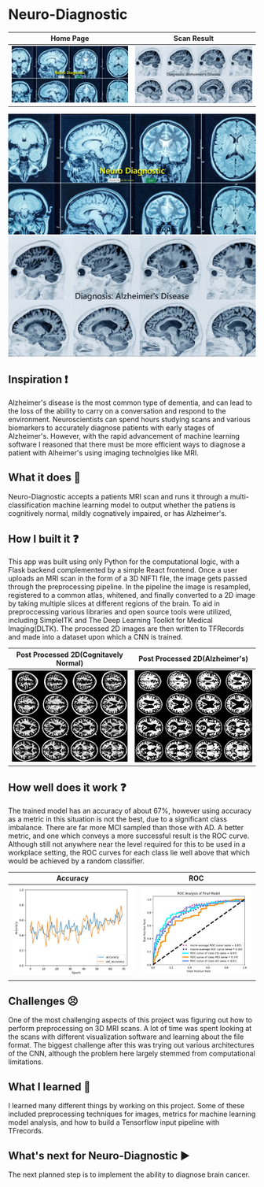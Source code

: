 # Neuro-Diagnostic

Home Page            |  Scan Result
:-------------------------:|:-------------------------:
![HomePage](assets/HomePage.JPG)  |  ![ScanResult](assets/ScanResult.JPG)

![HomePage](assets/HomePage.JPG) ![ScanResult](assets/ScanResult.JPG)

## Inspiration ❗
Alzheimer's disease is the most common type of dementia, and can lead to the loss of the ability to carry on a conversation and respond to the environment. Neuroscientists can spend hours studying scans and various biomarkers to accurately diagnose patients with early stages of Alzheimer's. However, with the rapid advancement of machine learning software I reasoned that there must be more efficient ways to diagnose a patient with Alheimer's using imaging technolgies like MRI.

## What it does 💭
Neuro-Diagnostic accepts a patients MRI scan and runs it through a multi-classification machine learning model to output whether the patiens is cognitively normal, mildly cognatively impaired, or has Alzheimer's. 

## How I built it ❓
This app was built using only Python for the computational logic, with a Flask backend complemented by a simple React frontend. Once a user uploads an MRI scan in the form of a 3D NIFTI file, the image gets passed through the preprocessing pipeline. In the pipeline the image is resampled, registered to a common atlas, whitened, and finally converted to a 2D image by taking multiple slices at different regions of the brain. To aid in preproccessing various libraries and open source tools were utilized, including SimpleITK and The Deep Learning Toolkit for Medical Imaging(DLTK). The processed 2D images are then written to TFRecords and made into a dataset upon which a CNN is trained. 

Post Processed 2D(Cognitavely Normal) |  Post Processed 2D(Alzheimer's)
:-------------------------:|:-------------------------:
![CNScan](assets/2D_Scan_CN.JPG)  |  ![ADScan](assets/2D_Scan_AD.JPG)


## How well does it work ❓
The trained model has an accuracy of about 67%, however using accuracy as a metric in this situation is not the best, due to a significant class imbalance. There are far more MCI sampled than those with AD. A better metric, and one which conveys a more successful result is the ROC curve. Although still not anywhere near the level required for this to be used in a workplace setting, the ROC curves for each class lie well above that which would be achieved by a random classifier. 

Accuracy |  ROC
:-------------------------:|:-------------------------:
![Accuracy](assets/AccuracyPlot.JPG)  |  ![ROC](assets/ROC.JPG)

## Challenges 😣
One of the most challenging aspects of this project was figuring out how to perform preprocessing on 3D MRI scans. A lot of time was spent looking at the scans with different visualization software and learning about the file format. The biggest challenge after this was trying out various architectures of the CNN, although the problem here largely stemmed from computational limitations. 

## What I learned 🧠
I learned many different things by working on this project. Some of these included preprocessing techniques for images, metrics for machine learning model analysis, and how to build a Tensorflow input pipeline with TFrecords. 

## What's next for Neuro-Diagnostic ▶️
The next planned step is to implement the ability to diagnose brain cancer. 


